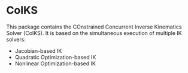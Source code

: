# CoIKS
This package contains the COnstrained Concurrent Inverse Kinematics Solver  (CoIKS).
It is based on the simultaneous execution of multiple IK solvers:
- Jacobian-based IK
- Quadratic Optimization-based IK
- Nonlinear Optimization-based IK




